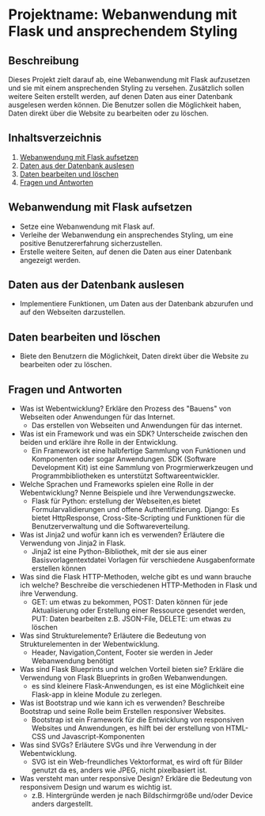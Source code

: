# Projektname: Webanwendung mit Flask und ansprechendem Styling

## Beschreibung
Dieses Projekt zielt darauf ab, eine Webanwendung mit Flask aufzusetzen und sie mit einem ansprechenden Styling zu versehen. Zusätzlich sollen weitere Seiten erstellt werden, auf denen Daten aus einer Datenbank ausgelesen werden können. Die Benutzer sollen die Möglichkeit haben, Daten direkt über die Website zu bearbeiten oder zu löschen.

## Inhaltsverzeichnis
1. [Webanwendung mit Flask aufsetzen](#webanwendung-mit-flask-aufsetzen)
2. [Daten aus der Datenbank auslesen](#daten-aus-der-datenbank-auslesen)
3. [Daten bearbeiten und löschen](#daten-bearbeiten-und-löschen)
4. [Fragen und Antworten](#fragen-und-antworten)

## Webanwendung mit Flask aufsetzen
- Setze eine Webanwendung mit Flask auf.
- Verleihe der Webanwendung ein ansprechendes Styling, um eine positive Benutzererfahrung sicherzustellen.
- Erstelle weitere Seiten, auf denen die Daten aus einer Datenbank angezeigt werden.

## Daten aus der Datenbank auslesen
- Implementiere Funktionen, um Daten aus der Datenbank abzurufen und auf den Webseiten darzustellen.

## Daten bearbeiten und löschen
- Biete den Benutzern die Möglichkeit, Daten direkt über die Website zu bearbeiten oder zu löschen.

## Fragen und Antworten
- Was ist Webentwicklung? Erkläre den Prozess des "Bauens" von Webseiten oder Anwendungen für das Internet.
    - Das erstellen von Webseiten und Anwendungen für das internet.   
- Was ist ein Framework und was ein SDK? Unterscheide zwischen den beiden und erkläre ihre Rolle in der Entwicklung.
    - Ein Framework ist eine halbfertige Sammlung von Funktionen und Komponenten oder sogar Anwendungen.
    SDK (Software Development Kit) ist eine Sammlung von Progrmierwerkzeugen und Programmbibliotheken es unterstützt Softwareentwickler. 
- Welche Sprachen und Frameworks spielen eine Rolle in der Webentwicklung? Nenne Beispiele und ihre Verwendungszwecke.
    - Flask für Python: erstellung der Webseiten,es bietet Formularvalidierungen und offene Authentifizierung. Django: Es bietet HttpResponse, Cross-Site-Scripting und Funktionen für die Benutzerverwaltung und die Softwareverteilung. 
- Was ist Jinja2 und wofür kann ich es verwenden? Erläutere die Verwendung von Jinja2 in Flask.
    - Jinja2 ist eine Python-Bibliothek, mit der sie aus einer Basisvorlagentextdatei Vorlagen für verschiedene Ausgabenformate erstellen können 
- Was sind die Flask HTTP-Methoden, welche gibt es und wann brauche ich welche? Beschreibe die verschiedenen HTTP-Methoden in Flask und ihre Verwendung.
    - GET: um etwas zu bekommen, POST: Daten können für jede Aktualisierung oder Erstellung einer Ressource gesendet werden, PUT: Daten bearbeiten z.B. JSON-File, DELETE: um etwas zu löschen
- Was sind Strukturelemente? Erläutere die Bedeutung von Strukturelementen in der Webentwicklung.
    - Header, Navigation,Content, Footer sie werden in Jeder Webanwendung benötigt 
- Was sind Flask Blueprints und welchen Vorteil bieten sie? Erkläre die Verwendung von Flask Blueprints in großen Webanwendungen.
    - es sind kleinere Flask-Anwendungen, es ist eine Möglichkeit eine Flask-app in kleine Module zu zerlegen. 
- Was ist Bootstrap und wie kann ich es verwenden? Beschreibe Bootstrap und seine Rolle beim Erstellen responsiver Websites.
    - Bootstrap ist ein Framework für die Entwicklung von responsiven Websites und Anwendungen, es hilft bei der erstellung von HTML- CSS und Javascript-Komponenten
- Was sind SVGs? Erläutere SVGs und ihre Verwendung in der Webentwicklung.
    - SVG ist ein Web-freundliches Vektorformat, es wird oft für Bilder genutzt da es, anders wie JPEG, nicht pixelbasiert ist. 
- Was versteht man unter responsive Design? Erkläre die Bedeutung von responsivem Design und warum es wichtig ist.
    - z.B. Hintergründe werden je nach Bildschirmgröße und/oder Device anders dargestellt. 
